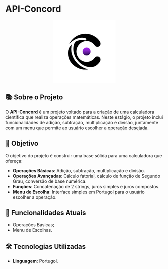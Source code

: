 # API-Concord

<div align="center">
 <img src="./IMG/concord-logo.png" style='widht: 200px; height: 200px;' alt="API-Concord Logo"/>
</div>

## 📚 Sobre o Projeto

O **API-Concord** é um projeto voltado para a criação de uma calculadora cientifica que realiza operações matemáticas. Neste estágio, o projeto inclui funcionalidades de adição, subtração, multiplicação e divisão, juntamente com um menu que permite ao usuário escolher a operação desejada.

## 🎯 Objetivo

O objetivo do projeto é construir uma base sólida para uma calculadora que ofereça:

- **Operações Básicas**: Adição, subtração, multiplicação e divisão.
- **Operações Avançadas**: Cálculo fatorial, cálculo de função de Segundo Grau, conversão de base numérica. 
- **Funções**: Concatenação de 2 strings, juros simples e juros compostos. 
- **Menu de Escolha**: Interface simples em Portugol para o usuário escolher a operação.

## 🚀 Funcionalidades Atuais

- Operações Básicas;
- Menu de Escolhas.

## 🛠️ Tecnologias Utilizadas

- **Linguagem**: Portugol.